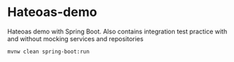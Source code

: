 # Hateoas-demo
Hateoas demo with Spring Boot. Also contains integration test practice with and without mocking services and repositories

```
mvnw clean spring-boot:run
```
